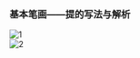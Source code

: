 ﻿---
layout: post
tags: [语文临池]
author: lqq
---

### 基本笔画——提的写法与解析


![1](https://xn--yet120bc1ab21f.xn--fiqs8s/images/lqq/img_2.png)  
![2](https://xn--yet120bc1ab21f.xn--fiqs8s/images/lqq/img_3.png)  